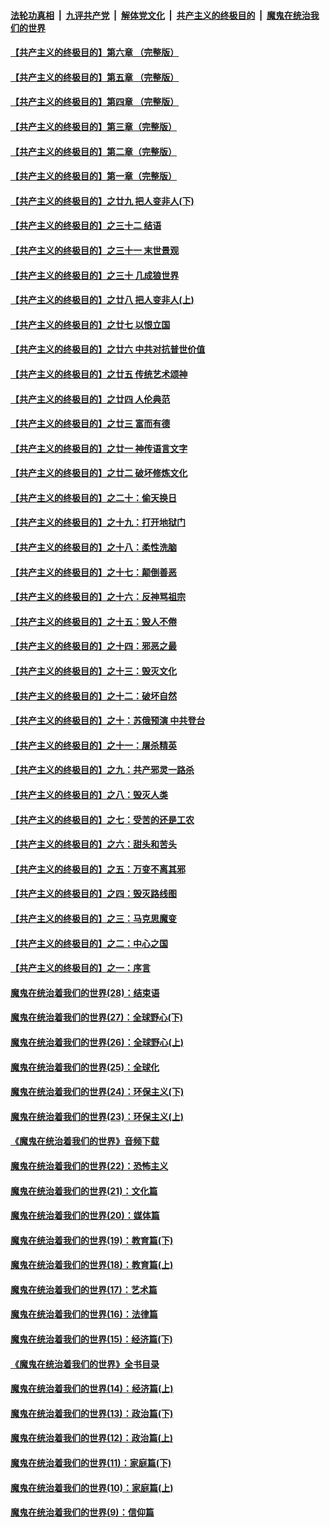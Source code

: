 ####  [法轮功真相](../../../../basic/blob/master/README.md?t=04122030) &nbsp;|&nbsp; [九评共产党](../../../../9ping.md/blob/master/README.md?t=04122030) &nbsp;|&nbsp; [解体党文化](../../../../jtdwh.md/blob/master/README.md?t=04122030)  &nbsp;|&nbsp; [共产主义的终极目的](../../../../gczydzjmd.md/blob/master/README.md?t=04122030) &nbsp;|&nbsp; [魔鬼在统治我们的世界](../../../../mgztzwmdsj.md/blob/master/README.md?t=04122030) 

#### [【共产主义的终极目的】第六章 （完整版）](../pages/nsc422/n11428913.md?t=04122030) 

#### [【共产主义的终极目的】第五章 （完整版）](../pages/nsc422/n11428912.md?t=04122030) 

#### [【共产主义的终极目的】第四章 （完整版）](../pages/nsc422/n11428907.md?t=04122030) 

#### [【共产主义的终极目的】第三章（完整版）](../pages/nsc422/n11428848.md?t=04122030) 

#### [【共产主义的终极目的】第二章（完整版）](../pages/nsc422/n11428831.md?t=04122030) 

#### [【共产主义的终极目的】第一章（完整版）](../pages/nsc422/n11417651.md?t=04122030) 

#### [【共产主义的终极目的】之廿九 把人变非人(下)](../pages/nsc422/n11344140.md?t=04122030) 

#### [【共产主义的终极目的】之三十二 结语](../pages/nsc422/n11360535.md?t=04122030) 

#### [【共产主义的终极目的】之三十一 末世景观](../pages/nsc422/n11351129.md?t=04122030) 

#### [【共产主义的终极目的】之三十 几成狼世界](../pages/nsc422/n11348280.md?t=04122030) 

#### [【共产主义的终极目的】之廿八 把人变非人(上)](../pages/nsc422/n11340492.md?t=04122030) 

#### [【共产主义的终极目的】之廿七 以恨立国](../pages/nsc422/n11336944.md?t=04122030) 

#### [【共产主义的终极目的】之廿六 中共对抗普世价值](../pages/nsc422/n11324785.md?t=04122030) 

#### [【共产主义的终极目的】之廿五 传统艺术颂神](../pages/nsc422/n11296396.md?t=04122030) 

#### [【共产主义的终极目的】之廿四 人伦典范](../pages/nsc422/n11296397.md?t=04122030) 

#### [【共产主义的终极目的】之廿三 富而有德](../pages/nsc422/n11283598.md?t=04122030) 

#### [【共产主义的终极目的】之廿一 神传语言文字](../pages/nsc422/n11263265.md?t=04122030) 

#### [【共产主义的终极目的】之廿二 破坏修炼文化](../pages/nsc422/n11245728.md?t=04122030) 

#### [【共产主义的终极目的】之二十：偷天换日](../pages/nsc422/n11238846.md?t=04122030) 

#### [【共产主义的终极目的】之十九：打开地狱门](../pages/nsc422/n11206376.md?t=04122030) 

#### [【共产主义的终极目的】之十八：柔性洗脑](../pages/nsc422/n11199994.md?t=04122030) 

#### [【共产主义的终极目的】之十七：颠倒善恶](../pages/nsc422/n11179782.md?t=04122030) 

#### [【共产主义的终极目的】之十六：反神骂祖宗](../pages/nsc422/n11166798.md?t=04122030) 

#### [【共产主义的终极目的】之十五：毁人不倦](../pages/nsc422/n11166792.md?t=04122030) 

#### [【共产主义的终极目的】之十四：邪恶之最](../pages/nsc422/n11150249.md?t=04122030) 

#### [【共产主义的终极目的】之十三：毁灭文化](../pages/nsc422/n11135227.md?t=04122030) 

#### [【共产主义的终极目的】之十二：破坏自然](../pages/nsc422/n11135214.md?t=04122030) 

#### [【共产主义的终极目的】之十：苏俄预演 中共登台](../pages/nsc422/n11118424.md?t=04122030) 

#### [【共产主义的终极目的】之十一：屠杀精英](../pages/nsc422/n11118442.md?t=04122030) 

#### [【共产主义的终极目的】之九：共产邪灵一路杀](../pages/nsc422/n11114139.md?t=04122030) 

#### [【共产主义的终极目的】之八：毁灭人类](../pages/nsc422/n11108503.md?t=04122030) 

#### [【共产主义的终极目的】之七：受苦的还是工农](../pages/nsc422/n11101809.md?t=04122030) 

#### [【共产主义的终极目的】之六：甜头和苦头](../pages/nsc422/n11096971.md?t=04122030) 

#### [【共产主义的终极目的】之五：万变不离其邪](../pages/nsc422/n11091285.md?t=04122030) 

#### [【共产主义的终极目的】之四：毁灭路线图](../pages/nsc422/n11086284.md?t=04122030) 

#### [【共产主义的终极目的】之三：马克思魔变](../pages/nsc422/n11061941.md?t=04122030) 

#### [【共产主义的终极目的】之二：中心之国](../pages/nsc422/n11047728.md?t=04122030) 

#### [【共产主义的终极目的】之一：序言](../pages/nsc422/n11086077.md?t=04122030) 

#### [魔鬼在统治着我们的世界(28)：结束语](../pages/nsc422/n10936246.md?t=04122030) 

#### [魔鬼在统治着我们的世界(27)：全球野心(下)](../pages/nsc422/n10928319.md?t=04122030) 

#### [魔鬼在统治着我们的世界(26)：全球野心(上)](../pages/nsc422/n10900318.md?t=04122030) 

#### [魔鬼在统治着我们的世界(25)：全球化](../pages/nsc422/n10788205.md?t=04122030) 

#### [魔鬼在统治着我们的世界(24)：环保主义(下)](../pages/nsc422/n10695307.md?t=04122030) 

#### [魔鬼在统治着我们的世界(23)：环保主义(上)](../pages/nsc422/n10688613.md?t=04122030) 

#### [《魔鬼在统治着我们的世界》音频下载](../pages/nsc422/n10635553.md?t=04122030) 

#### [魔鬼在统治着我们的世界(22)：恐怖主义](../pages/nsc422/n10614727.md?t=04122030) 

#### [魔鬼在统治着我们的世界(21)：文化篇](../pages/nsc422/n10597706.md?t=04122030) 

#### [魔鬼在统治着我们的世界(20)：媒体篇](../pages/nsc422/n10586579.md?t=04122030) 

#### [魔鬼在统治着我们的世界(19)：教育篇(下)](../pages/nsc422/n10564808.md?t=04122030) 

#### [魔鬼在统治着我们的世界(18)：教育篇(上)](../pages/nsc422/n10526970.md?t=04122030) 

#### [魔鬼在统治着我们的世界(17)：艺术篇](../pages/nsc422/n10499093.md?t=04122030) 

#### [魔鬼在统治着我们的世界(16)：法律篇](../pages/nsc422/n10485969.md?t=04122030) 

#### [魔鬼在统治着我们的世界(15)：经济篇(下)](../pages/nsc422/n10469975.md?t=04122030) 

#### [《魔鬼在统治着我们的世界》全书目录](../pages/nsc422/n10464261.md?t=04122030) 

#### [魔鬼在统治着我们的世界(14)：经济篇(上)](../pages/nsc422/n10457370.md?t=04122030) 

#### [魔鬼在统治着我们的世界(13)：政治篇(下)](../pages/nsc422/n10448270.md?t=04122030) 

#### [魔鬼在统治着我们的世界(12)：政治篇(上)](../pages/nsc422/n10444576.md?t=04122030) 

#### [魔鬼在统治着我们的世界(11)：家庭篇(下)](../pages/nsc422/n10440961.md?t=04122030) 

#### [魔鬼在统治着我们的世界(10)：家庭篇(上)](../pages/nsc422/n10435448.md?t=04122030) 

#### [魔鬼在统治着我们的世界(9)：信仰篇](../pages/nsc422/n10432159.md?t=04122030) 

